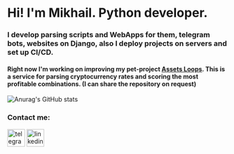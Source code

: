 # Hi! I'm Mikhail. Python developer.

### I develop parsing scripts and WebApps for them, telegram bots, websites on Django, also I deploy projects on servers and set up CI/CD.

#### Right now I'm working on improving my pet-project <a href="https://assetsloop.com/">Assets Loops</a>. This is a service for parsing cryptocurrency rates and scoring the most profitable combinations. (I can share the repository on request)
![Anurag's GitHub stats](https://github-readme-stats.vercel.app/api?username=Nezhinskiy&show_icons=true)
### Contact me:
[<img src='https://cdn.jsdelivr.net/npm/simple-icons@3.0.1/icons/telegram.svg' alt='telegram' height='40'>](https://t.me/Mikhail_Nezhinsky)
[<img src='https://cdn.jsdelivr.net/npm/simple-icons@3.0.1/icons/linkedin.svg' alt='linkedin' height='40'>](https://www.linkedin.com/in/mikhail-nezhinsky/)
